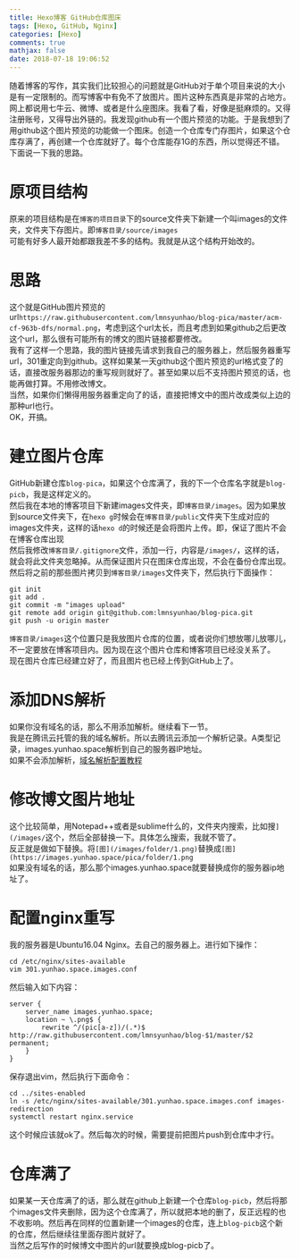 ```yaml
---
title: Hexo博客 GitHub仓库图床
tags: [Hexo, GitHub, Nginx]
categories: [Hexo]
comments: true
mathjax: false
date: 2018-07-18 19:06:52
---
```

随着博客的写作，其实我们比较担心的问题就是GitHub对于单个项目来说的大小是有一定限制的。而写博客中有免不了放图片。图片这种东西真是非常的占地方。网上都说用七牛云、微博、或者是什么座图床。我看了看，好像是挺麻烦的。又得注册账号，又得导出外链的。我发现github有一个图片预览的功能。于是我想到了用github这个图片预览的功能做一个图床。创造一个仓库专门存图片，如果这个仓库存满了，再创建一个仓库就好了。每个仓库能存1G的东西，所以觉得还不错。下面说一下我的思路。  

<!-- more -->

# 原项目结构
原来的项目结构是在`博客的项目目录`下的source文件夹下新建一个叫images的文件夹，文件夹下存图片。即`博客目录/source/images`  
可能有好多人最开始都跟我差不多的结构。我就是从这个结构开始改的。  

# 思路
这个就是GitHub图片预览的url`https://raw.githubusercontent.com/lmnsyunhao/blog-pica/master/acm-cf-963b-dfs/normal.png`，考虑到这个url太长，而且考虑到如果github之后更改这个url，那么很有可能所有的博文的图片链接都要修改。  
我有了这样一个思路，我的图片链接先请求到我自己的服务器上，然后服务器重写url，301重定向到github。这样如果某一天github这个图片预览的url格式变了的话，直接改服务器那边的重写规则就好了。甚至如果以后不支持图片预览的话，也能再做打算。不用修改博文。  
当然，如果你们懒得用服务器重定向了的话，直接把博文中的图片改成类似上边的那种url也行。  
OK，开搞。  

# 建立图片仓库
GitHub新建仓库`blog-pica`，如果这个仓库满了，我的下一个仓库名字就是`blog-picb`，我是这样定义的。  
然后我在本地的博客项目下新建images文件夹，即`博客目录/images`。因为如果放到source文件夹下，在`hexo g`时候会在`博客目录/public`文件夹下生成对应的images文件夹，这样的话`hexo d`的时候还是会将图片上传。即，保证了图片不会在博客仓库出现  
然后我修改`博客目录/.gitignore`文件，添加一行，内容是`/images/`，这样的话，就会将此文件夹忽略掉。从而保证图片只在图床仓库出现，不会在备份仓库出现。  
然后将之前的那些图片拷贝到`博客目录/images`文件夹下，然后执行下面操作：  
```
git init
git add .
git commit -m "images upload"
git remote add origin git@github.com:lmnsyunhao/blog-pica.git
git push -u origin master
```
`博客目录/images`这个位置只是我放图片仓库的位置，或者说你们想放哪儿放哪儿，不一定要放在博客项目内。因为现在这个图片仓库和博客项目已经没关系了。  
现在图片仓库已经建立好了，而且图片也已经上传到GitHub上了。  

# 添加DNS解析
如果你没有域名的话，那么不用添加解析。继续看下一节。  
我是在腾讯云托管的我的域名解析。所以去腾讯云添加一个解析记录。A类型记录，images.yunhao.space解析到自己的服务器IP地址。  
如果不会添加解析，[域名解析配置教程](/2018/07/01/domain-name-parsing-setting-tutor/)  

# 修改博文图片地址
这个比较简单，用Notepad++或者是sublime什么的，文件夹内搜索，比如搜`](/images/`这个，然后全部替换一下。具体怎么搜索，我就不管了。  
反正就是做如下替换。将`[图](/images/folder/1.png)`替换成`[图](https://images.yunhao.space/pica/folder/1.png`  
如果没有域名的话，那么那个images.yunhao.space就要替换成你的服务器ip地址了。  

# 配置nginx重写
我的服务器是Ubuntu16.04 Nginx。去自己的服务器上。进行如下操作：  
```
cd /etc/nginx/sites-available
vim 301.yunhao.space.images.conf
```
然后输入如下内容：  
```
server {
	server_name images.yunhao.space;
    location ~ \.png$ {
        rewrite ^/(pic[a-z])/(.*)$ http://raw.githubusercontent.com/lmnsyunhao/blog-$1/master/$2 permanent;
    }
}
```
保存退出vim，然后执行下面命令：  
```
cd ../sites-enabled
ln -s /etc/nginx/sites-available/301.yunhao.space.images.conf images-redirection
systemctl restart nginx.service
```
这个时候应该就ok了。然后每次的时候，需要提前把图片push到仓库中才行。  

# 仓库满了
如果某一天仓库满了的话，那么就在github上新建一个仓库`blog-picb`，然后将那个images文件夹删除，因为这个仓库满了，所以就把本地的删了，反正远程的也不收影响。然后再在同样的位置新建一个images的仓库，连上`blog-picb`这个新的仓库，然后继续往里面存图片就好了。  
当然之后写作的时候博文中图片的url就要换成blog-picb了。  
